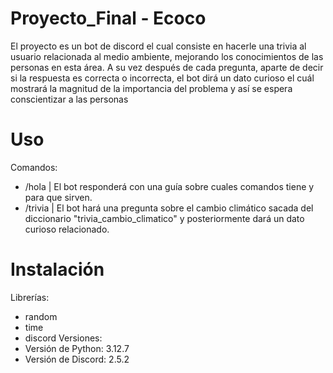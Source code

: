 # Proyecto_Final - Ecoco
El proyecto es un bot de discord el cual consiste en hacerle una trivia al usuario relacionada al medio ambiente, mejorando los conocimientos de las personas en esta área. A su vez después de cada pregunta, aparte de decir si la respuesta es correcta o incorrecta, el bot dirá un dato curioso el cuál mostrará la magnitud de la importancia del problema y así se espera conscientizar a las personas

# Uso
Comandos:
- /hola  |  El bot responderá con una guía sobre cuales comandos tiene y para que sirven.
- /trivia  |  El bot hará una pregunta sobre el cambio climático sacada del diccionario "trivia_cambio_climatico" y posteriormente dará un dato curioso relacionado.

# Instalación
Librerías:
- random
- time
- discord
Versiones:
- Versión de Python: 3.12.7
- Versión de Discord: 2.5.2
